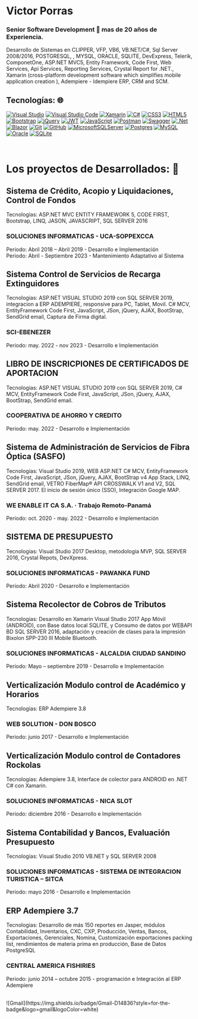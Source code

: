 # Victor Porras
### Senior Software Development 👋 mas de 20 años de Experiencia.

Desarrollo de Sistemas en CLIPPER, VFP, VB6, VB.NET/C#, Sql Server 2008/2016, POSTGRESQL, , MYSQL, ORACLE, SQLITE, DevExpress, Telerik, ComponetOne, ASP.NET MVC5, Entity Framework, Code First, Web Services, Api Services, Reporting Services, Crystal Report for .NET., Xamarin (cross-platform development software which simplifies mobile application creation ), Adempiere - Idempiere ERP, CRM and SCM.

## Tecnologías: 🌐

[![Visual Studio](https://img.shields.io/badge/visual-studio-marketplace?style=for-the-badge&logo=mysql&logoColor=white&labelColor=101010)]()
[![Visual Studio Code](https://img.shields.io/badge/Visual%20Studio%20Code-0078d7.svg?style=for-the-badge&logo=visual-studio-code&logoColor=white)]()
[![Xamarin](https://img.shields.io/badge/Xamarin-3199DC?style=for-the-badge&logo=xamarin&logoColor=white)]()
[![C#](https://img.shields.io/badge/c%23-%23239120.svg?style=for-the-badge&logo=c-sharp&logoColor=white)]()
[![CSS3](https://img.shields.io/badge/css3-%231572B6.svg?style=for-the-badge&logo=css3&logoColor=white)]()
[![HTML5](https://img.shields.io/badge/html5-%23E34F26.svg?style=for-the-badge&logo=html5&logoColor=white)]()
[![Bootstrap](https://img.shields.io/badge/bootstrap-%238511FA.svg?style=for-the-badge&logo=bootstrap&logoColor=white)]()
[![jQuery](https://img.shields.io/badge/jquery-%230769AD.svg?style=for-the-badge&logo=jquery&logoColor=white)]()
[![JWT](https://img.shields.io/badge/JWT-black?style=for-the-badge&logo=JSON%20web%20tokens)]()
[![JavaScript](https://img.shields.io/badge/javascript-%23323330.svg?style=for-the-badge&logo=javascript&logoColor=%23F7DF1E)]()
[![Postman](https://img.shields.io/badge/Postman-FF6C37?style=for-the-badge&logo=postman&logoColor=white)]()
[![Swagger](https://img.shields.io/badge/-Swagger-%23Clojure?style=for-the-badge&logo=swagger&logoColor=white)]()
[![.Net](https://img.shields.io/badge/.NET-5C2D91?style=for-the-badge&logo=.net&logoColor=white)]()
[![Blazor](https://img.shields.io/badge/blazor-%235C2D91.svg?style=for-the-badge&logo=blazor&logoColor=white)]()
[![Git](https://img.shields.io/badge/git-%23F05033.svg?style=for-the-badge&logo=git&logoColor=white)]()
[![GitHub](https://img.shields.io/badge/github-%23121011.svg?style=for-the-badge&logo=github&logoColor=white)]()
[![MicrosoftSQLServer](https://img.shields.io/badge/Microsoft%20SQL%20Server-CC2927?style=for-the-badge&logo=microsoft%20sql%20server&logoColor=white)]()
[![Postgres](https://img.shields.io/badge/postgres-%23316192.svg?style=for-the-badge&logo=postgresql&logoColor=white)]()
[![MySQL](https://img.shields.io/badge/MySQL-4479A1?style=for-the-badge&logo=mysql&logoColor=white&labelColor=101010)]()
[![Oracle](https://img.shields.io/badge/Oracle-F80000?style=for-the-badge&logo=oracle&logoColor=white)]()
[![SQLite](https://img.shields.io/badge/sqlite-%2307405e.svg?style=for-the-badge&logo=sqlite&logoColor=white)]()


</br>

# Los proyectos de Desarrollados: 🔭

## Sistema de Crédito, Acopio y Liquidaciones, Control de Fondos
Tecnologias: ASP.NET MVC ENTITY FRAMEWORK 5, CODE FIRST, Bootstrap, LINQ, JASON, JAVASCRIPT, SQL SERVER 2016
### SOLUCIONES INFORMATICAS -	UCA-SOPPEXCCA
Periodo: Abril 2018 – Abril 2019 - Desarrollo e Implementación
</br>
Periodo: Abril - Septiembre 2023 - Mantenimiento Adaptativo al Sistema

## Sistema Control de Servicios de Recarga Extinguidores
Tecnologias: ASP.NET VISUAL STUDIO 2019 con SQL SERVER 2019, integracion a ERP ADEMPIERE, responsive para PC, Tablet, Movil. C# MCV, EntityFramework Code First, JavaScript, JSon, jQuery, AJAX, BootStrap, SendGrid email, Captura de Firma digital.
### SCI-EBENEZER
Periodo: may. 2022 - nov 2023 - Desarrollo e Implementación
</br>

## LIBRO DE INSCRICPIONES DE CERTIFICADOS DE APORTACION
Tecnologias: ASP.NET VISUAL STUDIO 2019 con SQL SERVER 2019, C# MCV, EntityFramework Code First, JavaScript, JSon, jQuery, AJAX, BootStrap, SendGrid email.
### COOPERATIVA DE AHORRO Y CREDITO
Periodo: may. 2022 - Desarrollo e Implementación
</br>

## Sistema de Administración de Servicios de Fibra Óptica (SASFO)
Tecnologias: Visual Studio 2019, WEB ASP.NET C# MCV, EntityFramework Code First, JavaScript, JSon, jQuery, AJAX, BootStrap v4 App Stack, LINQ, SendGrid email, VETRO FiberMap® API CROSSWALK V1 and V2, SQL SERVER 2017. El inicio de sesión único (SSO), Integración Google MAP.
### WE ENABLE IT CA S.A. · Trabajo Remoto-Panamá
Periodo: oct. 2020 - may. 2022 - Desarrollo e Implementación
</br>

## SISTEMA DE PRESUPUESTO
Tecnologias: Visual Studio 2017 Desktop, metodología MVP, SQL SERVER 2016, Crystal Repots, DevXpress.
### SOLUCIONES INFORMATICAS -	PAWANKA FUND
Periodo: Abril 2020 - Desarrollo e Implementación
</br>

## Sistema Recolector de Cobros de Tributos
Tecnologias: Desarrollo en Xamarin Visual Studio 2017 App Móvil (ANDROID), con Base datos local SQLITE, y Consumo de datos por WEBAPI BD SQL SERVER 2016, adaptación y creación de clases para la impresión Bixolon SPP-230 III Mobile Bluetooth.
### SOLUCIONES INFORMATICAS -	ALCALDIA CIUDAD SANDINO
Periodo: Mayo – septiembre 2019 - Desarrollo e Implementación
</br>

## Verticalización Modulo control de Académico y Horarios
Tecnologias: ERP Adempiere 3.8 
### WEB SOLUTION - DON BOSCO 
Periodo: junio 2017 - Desarrollo e Implementación
</br>

## Verticalización Modulo control de Contadores Rockolas
Tecnologias: Adempiere 3.8, Interface de colector para ANDROID en .NET C# con Xamarin.
### SOLUCIONES INFORMATICAS - NICA SLOT 
Periodo: diciembre 2016 - Desarrollo e Implementación
</br>

## Sistema Contabilidad y Bancos, Evaluación Presupuesto
Tecnologias: Visual Studio 2010 VB.NET y SQL SERVER 2008
### SOLUCIONES INFORMATICAS - SISTEMA DE INTEGRACION TURISTICA – SITCA
Periodo: mayo 2016 - Desarrollo e Implementación
</br>

## ERP Adempiere 3.7
Tecnologias: Desarrollo de más 150 reportes en Jasper, módulos Contabilidad, Inventarios, CXC, CXP, Producción, Ventas, Bancos, Exportaciones, Gerenciales, Nomina, Customización exportaciones packing list, rendimientos de materia prima en producción, Base de Datos PostgreSQL
### CENTRAL AMERICA FISHIRIES  
Periodo: junio 2014 – octubre 2015 - programación e Integración al ERP Adempiere
</br>


</br>
![Gmail](https://img.shields.io/badge/Gmail-D14836?style=for-the-badge&logo=gmail&logoColor=white)
<!--**mrruma70/mrruma70** is a ✨ _special_ ✨ repository because its `README.md` (this file) appears on your GitHub profile.

Here are some ideas to get you started:

- 🔭 I’m currently working on ...
- 🌱 I’m currently learning ...
- 👯 I’m looking to collaborate on ...
- 🤔 I’m looking for help with ...
- 💬 Ask me about ...
- 📫 How to reach me: ...
- 😄 Pronouns: ...
- ⚡ Fun fact: ...
-->
